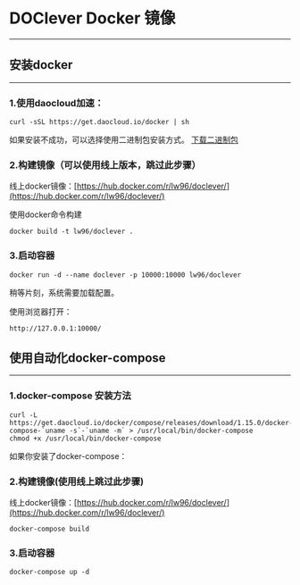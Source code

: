 # DOClever Docker 镜像
---


## 安装docker
---

### 1.使用daocloud加速：

```
curl -sSL https://get.daocloud.io/docker | sh
```

如果安装不成功，可以选择使用二进制包安装方式。 [下载二进制包](https://get.daocloud.io/docker/builds)

### 2.构建镜像（可以使用线上版本，跳过此步骤）

线上docker镜像：[https://hub.docker.com/r/lw96/doclever/](https://hub.docker.com/r/lw96/doclever/)

使用docker命令构建

```
docker build -t lw96/doclever .
```

### 3.启动容器

```
docker run -d --name doclever -p 10000:10000 lw96/doclever
```

稍等片刻，系统需要加载配置。

使用浏览器打开：

```
http://127.0.0.1:10000/
```


## 使用自动化docker-compose
---

### 1.docker-compose 安装方法

```
curl -L https://get.daocloud.io/docker/compose/releases/download/1.15.0/docker-compose-`uname -s`-`uname -m` > /usr/local/bin/docker-compose
chmod +x /usr/local/bin/docker-compose
```

如果你安装了docker-compose：

### 2.构建镜像(使用线上跳过此步骤)

线上docker镜像：[https://hub.docker.com/r/lw96/doclever/](https://hub.docker.com/r/lw96/doclever/)

```
docker-compose build
```

### 3.启动容器

```
docker-compose up -d
```

